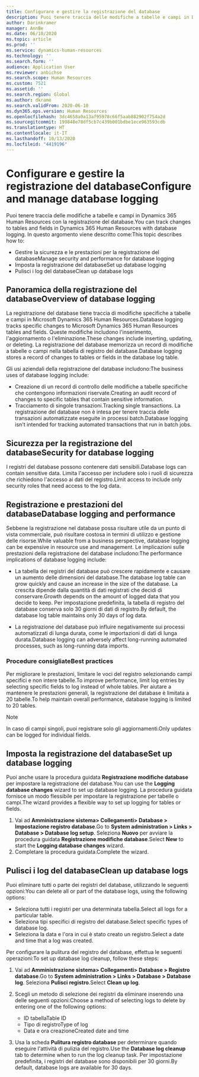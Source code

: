 ```yaml
---
title: Configurare e gestire la registrazione del database
description: Puoi tenere traccia delle modifiche a tabelle e campi in Dynamics 365 Human Resources con la registrazione del database.
author: Darinkramer
manager: AnnBe
ms.date: 06/10/2020
ms.topic: article
ms.prod: ''
ms.service: dynamics-human-resources
ms.technology: ''
ms.search.form: ''
audience: Application User
ms.reviewer: anbichse
ms.search.scope: Human Resources
ms.custom: 7521
ms.assetid: ''
ms.search.region: Global
ms.author: dkrame
ms.search.validFrom: 2020-06-10
ms.dyn365.ops.version: Human Resources
ms.openlocfilehash: 3dc4658a0a13af95978c66f5aab882902f754a2d
ms.sourcegitcommit: 199848e78df5cb7c439b001bdbe1ece963593cdb
ms.translationtype: HT
ms.contentlocale: it-IT
ms.lasthandoff: 10/13/2020
ms.locfileid: "4419196"
---
```

# <a name="configure-and-manage-database-logging"></a><span data-ttu-id="854b2-103">Configurare e gestire la registrazione del database</span><span class="sxs-lookup"><span data-stu-id="854b2-103">Configure and manage database logging</span></span>

<span data-ttu-id="854b2-104">Puoi tenere traccia delle modifiche a tabelle e campi in Dynamics 365 Human Resources con la registrazione del database.</span><span class="sxs-lookup"><span data-stu-id="854b2-104">You can track changes to tables and fields in Dynamics 365 Human Resources with database logging.</span></span> <span data-ttu-id="854b2-105">In questo argomento viene descritto come:</span><span class="sxs-lookup"><span data-stu-id="854b2-105">This topic describes how to:</span></span>

- <span data-ttu-id="854b2-106">Gestire la sicurezza e le prestazioni per la registrazione del database</span><span class="sxs-lookup"><span data-stu-id="854b2-106">Manage security and performance for database logging</span></span>
- <span data-ttu-id="854b2-107">Imposta la registrazione del database</span><span class="sxs-lookup"><span data-stu-id="854b2-107">Set up database logging</span></span>
- <span data-ttu-id="854b2-108">Pulisci i log del database</span><span class="sxs-lookup"><span data-stu-id="854b2-108">Clean up database logs</span></span>

## <a name="overview-of-database-logging"></a><span data-ttu-id="854b2-109">Panoramica della registrazione del database</span><span class="sxs-lookup"><span data-stu-id="854b2-109">Overview of database logging</span></span>

<span data-ttu-id="854b2-110">La registrazione del database tiene traccia di modifiche specifiche a tabelle e campi in Microsoft Dynamics 365 Human Resources.</span><span class="sxs-lookup"><span data-stu-id="854b2-110">Database logging tracks specific changes to Microsoft Dynamics 365 Human Resources tables and fields.</span></span> <span data-ttu-id="854b2-111">Queste modifiche includono l'inserimento, l'aggiornamento o l'eliminazione.</span><span class="sxs-lookup"><span data-stu-id="854b2-111">These changes include inserting, updating, or deleting.</span></span> <span data-ttu-id="854b2-112">La registrazione del database memorizza un record di modifiche a tabelle o campi nella tabella di registro del database.</span><span class="sxs-lookup"><span data-stu-id="854b2-112">Database logging stores a record of changes to tables or fields in the database log table.</span></span>

<span data-ttu-id="854b2-113">Gli usi aziendali della registrazione del database includono:</span><span class="sxs-lookup"><span data-stu-id="854b2-113">The business uses of database logging include:</span></span>

- <span data-ttu-id="854b2-114">Creazione di un record di controllo delle modifiche a tabelle specifiche che contengono informazioni riservate.</span><span class="sxs-lookup"><span data-stu-id="854b2-114">Creating an audit record of changes to specific tables that contain sensitive information.</span></span>
- <span data-ttu-id="854b2-115">Tracciamento di singole transazioni.</span><span class="sxs-lookup"><span data-stu-id="854b2-115">Tracking single transactions.</span></span> <span data-ttu-id="854b2-116">La registrazione del database non è intesa per tenere traccia delle transazioni automatizzate eseguite in processi batch.</span><span class="sxs-lookup"><span data-stu-id="854b2-116">Database logging isn't intended for tracking automated transactions that run in batch jobs.</span></span>

## <a name="security-for-database-logging"></a><span data-ttu-id="854b2-117">Sicurezza per la registrazione del database</span><span class="sxs-lookup"><span data-stu-id="854b2-117">Security for database logging</span></span>

<span data-ttu-id="854b2-118">I registri del database possono contenere dati sensibili.</span><span class="sxs-lookup"><span data-stu-id="854b2-118">Database logs can contain sensitive data.</span></span> <span data-ttu-id="854b2-119">Limita l'accesso per includere solo i ruoli di sicurezza che richiedono l'accesso ai dati del registro.</span><span class="sxs-lookup"><span data-stu-id="854b2-119">Limit access to include only security roles that need access to the log data.</span></span>

## <a name="database-logging-and-performance"></a><span data-ttu-id="854b2-120">Registrazione e prestazioni del database</span><span class="sxs-lookup"><span data-stu-id="854b2-120">Database logging and performance</span></span>

<span data-ttu-id="854b2-121">Sebbene la registrazione nel database possa risultare utile da un punto di vista commerciale, può risultare costosa in termini di utilizzo e gestione delle risorse.</span><span class="sxs-lookup"><span data-stu-id="854b2-121">While valuable from a business perspective, database logging can be expensive in resource use and management.</span></span> <span data-ttu-id="854b2-122">Le implicazioni sulle prestazioni della registrazione del database includono:</span><span class="sxs-lookup"><span data-stu-id="854b2-122">The performance implications of database logging include:</span></span>

- <span data-ttu-id="854b2-123">La tabella dei registri del database può crescere rapidamente e causare un aumento delle dimensioni del database.</span><span class="sxs-lookup"><span data-stu-id="854b2-123">The database log table can grow quickly and cause an increase in the size of the database.</span></span> <span data-ttu-id="854b2-124">La crescita dipende dalla quantità di dati registrati che decidi di conservare.</span><span class="sxs-lookup"><span data-stu-id="854b2-124">Growth depends on the amount of logged data that you decide to keep.</span></span> <span data-ttu-id="854b2-125">Per impostazione predefinita, la tabella di registro del database conserva solo 30 giorni di dati di registro.</span><span class="sxs-lookup"><span data-stu-id="854b2-125">By default, the database log table maintains only 30 days of log data.</span></span> 

- <span data-ttu-id="854b2-126">La registrazione del database può influire negativamente sui processi automatizzati di lunga durata, come le importazioni di dati di lunga durata.</span><span class="sxs-lookup"><span data-stu-id="854b2-126">Database logging can adversely affect long-running automated processes, such as long-running data imports.</span></span>

### <a name="best-practices"></a><span data-ttu-id="854b2-127">Procedure consigliate</span><span class="sxs-lookup"><span data-stu-id="854b2-127">Best practices</span></span>

<span data-ttu-id="854b2-128">Per migliorare le prestazioni, limitare le voci del registro selezionando campi specifici e non intere tabelle.</span><span class="sxs-lookup"><span data-stu-id="854b2-128">To improve performance, limit log entries by selecting specific fields to log instead of whole tables.</span></span> <span data-ttu-id="854b2-129">Per aiutare a mantenere le prestazioni generali, la registrazione del database è limitata a 20 tabelle.</span><span class="sxs-lookup"><span data-stu-id="854b2-129">To help maintain overall performance, database logging is limited to 20 tables.</span></span>

> [!NOTE]
> <span data-ttu-id="854b2-130">In caso di campi singoli, puoi registrare solo gli aggiornamenti.</span><span class="sxs-lookup"><span data-stu-id="854b2-130">Only updates can be logged for individual fields.</span></span>

## <a name="set-up-database-logging"></a><span data-ttu-id="854b2-131">Imposta la registrazione del database</span><span class="sxs-lookup"><span data-stu-id="854b2-131">Set up database logging</span></span>

<span data-ttu-id="854b2-132">Puoi anche usare la procedura guidata **Registrazione modifiche database** per impostare la registrazione del database.</span><span class="sxs-lookup"><span data-stu-id="854b2-132">You can use the **Logging database changes** wizard to set up database logging.</span></span> <span data-ttu-id="854b2-133">La procedura guidata fornisce un modo flessibile per impostare la registrazione per tabelle o campi.</span><span class="sxs-lookup"><span data-stu-id="854b2-133">The wizard provides a flexible way to set up logging for tables or fields.</span></span>

1. <span data-ttu-id="854b2-134">Vai ad **Amministrazione sistema> Collegamenti> Database > Impostazione registro database**.</span><span class="sxs-lookup"><span data-stu-id="854b2-134">Go to **System administration > Links > Database > Database log setup**.</span></span> <span data-ttu-id="854b2-135">Seleziona **Nuovo** per avviare la procedura guidata **Registrazione modifiche database**.</span><span class="sxs-lookup"><span data-stu-id="854b2-135">Select **New** to start the **Logging database changes** wizard.</span></span>
2. <span data-ttu-id="854b2-136">Completare la procedura guidata.</span><span class="sxs-lookup"><span data-stu-id="854b2-136">Complete the wizard.</span></span>

## <a name="clean-up-database-logs"></a><span data-ttu-id="854b2-137">Pulisci i log del database</span><span class="sxs-lookup"><span data-stu-id="854b2-137">Clean up database logs</span></span>

<span data-ttu-id="854b2-138">Puoi eliminare tutti o parte dei registri del database, utilizzando le seguenti opzioni:</span><span class="sxs-lookup"><span data-stu-id="854b2-138">You can delete all or part of the database logs, using the following options:</span></span>

- <span data-ttu-id="854b2-139">Seleziona tutti i registri per una determinata tabella.</span><span class="sxs-lookup"><span data-stu-id="854b2-139">Select all logs for a particular table.</span></span>
- <span data-ttu-id="854b2-140">Seleziona tipi specifici di registro del database.</span><span class="sxs-lookup"><span data-stu-id="854b2-140">Select specific types of database log.</span></span>
- <span data-ttu-id="854b2-141">Seleziona la data e l'ora in cui è stato creato un registro.</span><span class="sxs-lookup"><span data-stu-id="854b2-141">Select a date and time that a log was created.</span></span>

<span data-ttu-id="854b2-142">Per configurare la pulitura del registro del database, effettua le seguenti operazioni:</span><span class="sxs-lookup"><span data-stu-id="854b2-142">To set up database log cleanup, follow these steps:</span></span> 

1. <span data-ttu-id="854b2-143">Vai ad **Amministrazione sistema> Collegamenti> Database > Registro database**.</span><span class="sxs-lookup"><span data-stu-id="854b2-143">Go to **System administration > Links > Database > Database log**.</span></span> <span data-ttu-id="854b2-144">Seleziona **Pulisci registro**.</span><span class="sxs-lookup"><span data-stu-id="854b2-144">Select **Clean up log**.</span></span>

2. <span data-ttu-id="854b2-145">Scegli un metodo di selezione dei registri da eliminare inserendo una delle seguenti opzioni:</span><span class="sxs-lookup"><span data-stu-id="854b2-145">Choose a method of selecting logs to delete by entering one of the following options:</span></span>

   - <span data-ttu-id="854b2-146">ID tabella</span><span class="sxs-lookup"><span data-stu-id="854b2-146">Table ID</span></span>
   - <span data-ttu-id="854b2-147">Tipo di registro</span><span class="sxs-lookup"><span data-stu-id="854b2-147">Type of log</span></span>
   - <span data-ttu-id="854b2-148">Data e ora creazione</span><span class="sxs-lookup"><span data-stu-id="854b2-148">Created date and time</span></span>

3. <span data-ttu-id="854b2-149">Usa la scheda **Pulitura registro database** per determinare quando eseguire l'attività di pulizia del registro.</span><span class="sxs-lookup"><span data-stu-id="854b2-149">Use the **Database log cleanup** tab to determine when to run the log cleanup task.</span></span> <span data-ttu-id="854b2-150">Per impostazione predefinita, i registri del database sono disponibili per 30 giorni.</span><span class="sxs-lookup"><span data-stu-id="854b2-150">By default, database logs are available for 30 days.</span></span>

